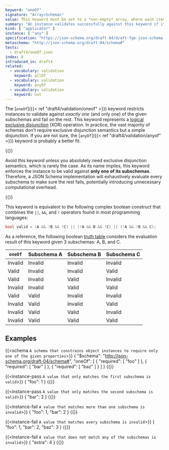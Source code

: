 ```yaml
---
keyword: "oneOf"
signature: "Array<Schema>"
value: This keyword must be set to a *non-empty* array, where each item is a valid JSON Schema
summary: "An instance validates successfully against this keyword if it validates successfully against exactly one schema defined by this keyword's value."
kind: [ "applicator" ]
instance: [ "any" ]
specification: "https://json-schema.org/draft-04/draft-fge-json-schema-validation-00#rfc.section.5.5.5"
metaschema: "http://json-schema.org/draft-04/schema#"
tests:
  - draft4/oneOf.json
index: 8
introduced_in: draft4
related:
  - vocabulary: validation
    keyword: allOf
  - vocabulary: validation
    keyword: anyOf
  - vocabulary: validation
    keyword: not
---
```



The [`oneOf`]({{< ref "draft4/validation/oneof" >}}) keyword restricts
instances to validate against _exactly one_ (and only one) of the given
subschemas and fail on the rest. This keyword represents a [logical exclusive
disjunction](https://en.wikipedia.org/wiki/Exclusive_or) (XOR) operation.  In
practice, the vast majority of schemas don't require exclusive disjunction
semantics but a simple disjunction. If you are not sure, the [`anyOf`]({{< ref
"draft4/validation/anyof" >}}) keyword is probably a better fit.

{{<common-pitfall>}}

Avoid this keyword unless you absolutely need exclusive disjunction
semantics, which is rarely the case. As its name implies, this keyword
enforces the instance to be valid against **only one of its subschemas**.
Therefore, a JSON Schema implementation will exhaustively evaluate every
subschema to make sure the rest fails, potentially introducing unnecessary
computational overhead.

{{</common-pitfall>}}

This keyword is equivalent to the following complex boolean construct that
combines the `||`, `&&`, and `!` operators found in most programming
languages:

```c
bool valid = (A && !B && !C) || (!A && B && !C) || (!A && !B && C);
```

As a reference, the following boolean [truth
table](https://en.wikipedia.org/wiki/Truth_table) considers the evaluation
result of this keyword given 3 subschemas: A, B, and C.

<table class="table table-borderless border">
  <thead>
    <tr class="table-light">
      <th><code>oneOf</code></th>
      <th>Subschema A</th>
      <th>Subschema B</th>
      <th>Subschema C</th>
    </tr>
  </thead>
  <tbody>
    <tr class="table-danger">
      <td class="fw-bold"><i class="bi bi-x-circle-fill me-1"></i> Invalid</td>
      <td><i class="bi bi-x-circle"></i> Invalid</td>
      <td><i class="bi bi-x-circle"></i> Invalid</td>
      <td><i class="bi bi-x-circle"></i> Invalid</td>
    </tr>
    <tr class="table-success">
      <td class="fw-bold"><i class="bi bi-check-circle-fill me-1"></i> Valid</td>
      <td><i class="bi bi-x-circle"></i> Invalid</td>
      <td><i class="bi bi-x-circle"></i> Invalid</td>
      <td><i class="bi bi-check-circle"></i> Valid</td>
    </tr>
    <tr class="table-success">
      <td class="fw-bold"><i class="bi bi-check-circle-fill me-1"></i> Valid</td>
      <td><i class="bi bi-x-circle"></i> Invalid</td>
      <td><i class="bi bi-check-circle"></i> Valid</td>
      <td><i class="bi bi-x-circle"></i> Invalid</td>
    </tr>
    <tr class="table-danger">
      <td class="fw-bold"><i class="bi bi-x-circle-fill me-1"></i> Invalid</td>
      <td><i class="bi bi-x-circle"></i> Invalid</td>
      <td><i class="bi bi-check-circle"></i> Valid</td>
      <td><i class="bi bi-check-circle"></i> Valid</td>
    </tr>
    <tr class="table-success">
      <td class="fw-bold"><i class="bi bi-check-circle-fill me-1"></i> Valid</td>
      <td><i class="bi bi-check-circle"></i> Valid</td>
      <td><i class="bi bi-x-circle"></i> Invalid</td>
      <td><i class="bi bi-x-circle"></i> Invalid</td>
    </tr>
    <tr class="table-danger">
      <td class="fw-bold"><i class="bi bi-x-circle-fill me-1"></i> Invalid</td>
      <td><i class="bi bi-check-circle"></i> Valid</td>
      <td><i class="bi bi-x-circle"></i> Invalid</td>
      <td><i class="bi bi-check-circle"></i> Valid</td>
    </tr>
    <tr class="table-danger">
      <td class="fw-bold"><i class="bi bi-x-circle-fill me-1"></i> Invalid</td>
      <td><i class="bi bi-check-circle"></i> Valid</td>
      <td><i class="bi bi-check-circle"></i> Valid</td>
      <td><i class="bi bi-x-circle"></i> Invalid</td>
    </tr>
    <tr class="table-danger">
      <td class="fw-bold"><i class="bi bi-x-circle-fill me-1"></i> Invalid</td>
      <td><i class="bi bi-check-circle"></i> Valid</td>
      <td><i class="bi bi-check-circle"></i> Valid</td>
      <td><i class="bi bi-check-circle"></i> Valid</td>
    </tr>
  </tbody>
</table>

## Examples

{{<schema `A schema that constrains object instances to require only one of the given properties`>}}
{
  "$schema": "http://json-schema.org/draft-04/schema#",
  "oneOf": [
    { "required": [ "foo" ] },
    { "required": [ "bar" ] },
    { "required": [ "baz" ] }
  ]
}
{{</schema>}}

{{<instance-pass `A value that only matches the first subschema is valid`>}}
{ "foo": 1 }
{{</instance-pass>}}

{{<instance-pass `A value that only matches the second subschema is valid`>}}
{ "bar": 2 }
{{</instance-pass>}}

{{<instance-fail `A value that matches more than one subschema is invalid`>}}
{ "foo": 1, "bar": 2 }
{{</instance-fail>}}

{{<instance-fail `A value that matches every subschema is invalid`>}}
{ "foo": 1, "bar": 2, "baz": 3 }
{{</instance-fail>}}

{{<instance-fail `A value that does not match any of the subschemas is invalid`>}}
{ "extra": 4 }
{{</instance-fail>}}
